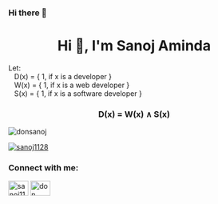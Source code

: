 ### Hi there 👋

<h1 align="center">Hi 👋, I'm Sanoj Aminda</h1>
<p align="justify">
Let: <br>
    &nbsp;&nbsp;&nbsp;D(x) = { 1, if x is a developer } <br>
    &nbsp;&nbsp;&nbsp;W(x) = { 1, if x is a web developer } <br>
    &nbsp;&nbsp;&nbsp;S(x) = { 1, if x is a software developer }
</p>
<h3 align="center">D(x) = W(x) ∧ S(x)</h3> 

<p align="left"> <img src="https://komarev.com/ghpvc/?username=donsanoj&label=Profile%20views&color=0e75b6&style=flat" alt="donsanoj" /> </p>

<p align="left"> <a href="https://twitter.com/sanoj1128" target="blank"><img src="https://img.shields.io/twitter/follow/sanoj1128?logo=twitter&style=for-the-badge" alt="sanoj1128" /></a> </p>
<h3 align="left">Connect with me:</h3>
<p align="left">
<a href="https://twitter.com/sanoj1128" target="blank"><img align="center" src="https://raw.githubusercontent.com/rahuldkjain/github-profile-readme-generator/master/src/images/icons/Social/twitter.svg" alt="sanoj1128" height="30" width="40" /></a>
<a href="https://www.linkedin.com/in/sanoj-aminda/" target="blank"><img align="center" src="https://raw.githubusercontent.com/rahuldkjain/github-profile-readme-generator/master/src/images/icons/Social/linked-in-alt.svg" alt="don sanoj" height="30" width="40" /></a>
</p>
